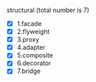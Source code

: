 structural (total number is 7)
- [x] 1.facade
- [x] 2.flyweight
- [x] 3.proxy   
- [x] 4.adapter
- [x] 5.composite
- [x] 6.decorator
- [x] 7.bridge
